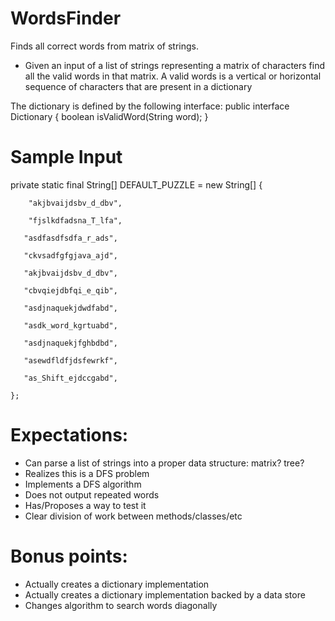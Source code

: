 # WordsFinder
Finds all correct words from matrix of strings.

- Given an input of a list of strings representing a matrix of characters find all the valid words in that matrix. A valid words is a vertical or horizontal sequence of characters that are present in a dictionary   

The dictionary is defined by the following interface:
   public interface Dictionary {
  	   boolean isValidWord(String word);
   }


# Sample Input
   private static final String[] DEFAULT_PUZZLE = new String[] {

    	"akjbvaijdsbv_d_dbv",

    	"fjslkdfadsna_T_lfa",

       "asdfasdfsdfa_r_ads",

       "ckvsadfgfgjava_ajd",

       "akjbvaijdsbv_d_dbv",

       "cbvqiejdbfqi_e_qib",

       "asdjnaquekjdwdfabd",

       "asdk_word_kgrtuabd",

       "asdjnaquekjfghbdbd",

       "asewdfldfjdsfewrkf",

       "as_Shift_ejdccgabd",

    };

# Expectations:
* Can parse a list of strings into a proper data structure: matrix? tree?
* Realizes this is a DFS problem
* Implements a DFS algorithm
* Does not output repeated words
* Has/Proposes a way to test it
* Clear division of work between methods/classes/etc
    

# Bonus points:
* Actually creates a dictionary implementation
* Actually creates a dictionary implementation backed by a data store
* Changes algorithm to search words diagonally 